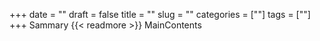 +++
date = ""
draft = false
title = ""
slug = ""
categories = [""]
tags = [""]
+++
Sammary
{{< readmore >}}
MainContents
